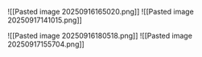 ![[Pasted image 20250916165020.png]]
![[Pasted image 20250917141015.png]]

![[Pasted image 20250916180518.png]]
![[Pasted image 20250917155704.png]]
